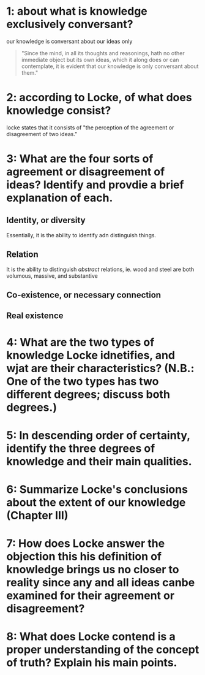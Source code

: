 # 1: about what is knowledge exclusively conversant?

our knowledge is conversant about our ideas only
> "Since the mind, in all its thoughts and reasonings, hath no other immediate object but its own ideas, which it along does or can contemplate, it is evident that our knowledge is only conversant about them."

# 2: according to Locke, of what does knowledge consist?

locke states that it consists of "the perception of the agreement or disagreement of two ideas."

# 3: What are the four sorts of agreement or disagreement of ideas? Identify and provdie a brief explanation of each.

## Identity, or diversity

Essentially, it is the ability to identify adn distinguish things.

## Relation

It is the ability to distinguish *abstract* relations, ie. wood and steel are both volumous, massive, and substantive 

## Co-existence, or necessary connection

## Real existence
# 4: What are the two types of knowledge Locke idnetifies, and wjat are their characteristics? (N.B.: One of the two types has two different degrees; discuss both degrees.)



# 5: In descending order of certainty, identify the three degrees of knowledge and their main qualities.

# 6: Summarize Locke's conclusions about the extent of our knowledge (Chapter III)

# 7: How does Locke answer the objection this his definition of knowledge brings us no closer to reality since any and all ideas canbe examined for their agreement or disagreement?

# 8: What does Locke contend is a proper understanding of the concept of truth? Explain his main points.


